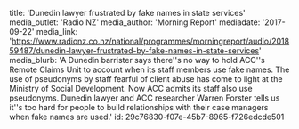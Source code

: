 title: 'Dunedin lawyer frustrated by fake names in state services'
media_outlet: 'Radio NZ'
media_author: 'Morning Report'
mediadate: '2017-09-22'
media_link: 'https://www.radionz.co.nz/national/programmes/morningreport/audio/201859487/dunedin-lawyer-frustrated-by-fake-names-in-state-services'
media_blurb: 'A Dunedin barrister says there''s no way to hold ACC''s Remote Claims Unit to account when its staff members use fake names. The use of pseudonyms by staff fearful of client abuse has come to light at the Ministry of Social Development. Now ACC admits its staff also use pseudonyms. Dunedin lawyer and ACC researcher Warren Forster tells us it''s too hard for people to build relationships with their case managers when fake names are used.'
id: 29c76830-f07e-45b7-8965-f726edcde501
